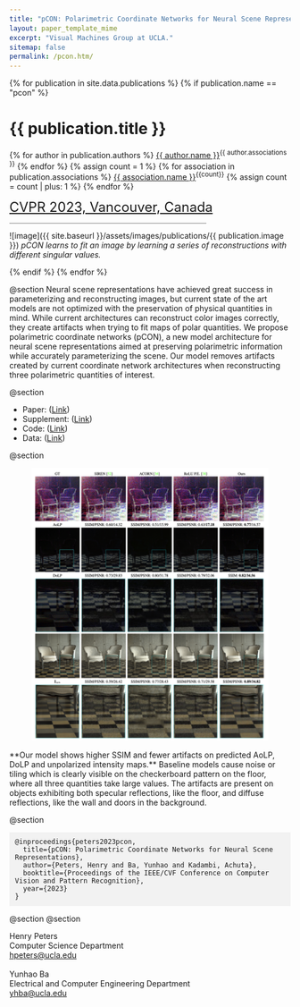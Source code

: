 ```yaml
---
title: "pCON: Polarimetric Coordinate Networks for Neural Scene Representations"
layout: paper_template_mime
excerpt: "Visual Machines Group at UCLA."
sitemap: false
permalink: /pcon.htm/
---
```


{% for publication in site.data.publications %}
{% if publication.name == "pcon" %}

# {{ publication.title }}

{% for author in publication.authors %} [{{ author.name }}]({{author.link}})<sup>{{ author.associations }}</sup>
{% endfor %}
{% assign count = 1 %}
{% for association in publication.associations %} [{{ association.name }}]({{association.link}})<sup>{{count}}</sup> {% assign count = count | plus: 1 %}
{% endfor %}

<font color="gray" size="5"><a href="https://cvpr2023.thecvf.com">CVPR 2023, Vancouver, Canada</a></font>

<hr class="center" style="width: 70%; color: grey; height: 0.1px; background-color:grey;"/>

![image]({{ site.baseurl }}/assets/images/publications/{{ publication.image }})
*pCON learns to fit an image by learning a series of reconstructions with different singular values.*
<br>

{% endif %}
{% endfor %}

<!--

  1 Abstract
  2 Files
  3 Citations
  4 Press
  5 Contact
  6 FAQ
  7 Media

-->

@section
Neural scene representations have achieved great success in parameterizing and reconstructing images, but current state of the art models 
are not optimized with the preservation of physical quantities in mind. While current architectures can reconstruct color images correctly, 
they create artifacts when trying to fit maps of  polar quantities. We propose polarimetric coordinate networks (pCON), a new model architecture 
for neural scene representations aimed at preserving polarimetric information while accurately parameterizing the scene. Our model removes 
artifacts created by current coordinate network architectures when reconstructing three polarimetric quantities of interest.

@section
- Paper: ([Link](https://drive.google.com/file/d/1rMeitp1FSr-ZHOjjSCmtDgfCkAxstPXG/view?usp=sharing))
- Supplement: ([Link](https://drive.google.com/file/d/1p2oeqEJpuQsQpZAXROm9eXzHlUFHBkKN/view?usp=sharing))
- Code: ([Link](https://drive.google.com/file/d/13s8ZIesXcE7MSRSnARLz9nOOzq-9WY2U/view?usp=sharing))
- Data: ([Link](https://drive.google.com/file/d/1QzWAWtfMKoeZZy_eyPZHyNMAMk6UunQL/view?usp=sharing))

@section
<figure> 
  <img src= "/assets/images/publications/pcon/pcon_results.png" alt="Missing"> 
</figure>
**Our model shows higher SSIM and fewer artifacts on predicted AoLP, DoLP and unpolarized intensity maps.**
Baseline models cause noise or tiling which is clearly visible on the checkerboard pattern on the floor, where 
all three quantities take large values. The artifacts are present on objects exhibiting both specular reflections, 
like the floor, and diffuse reflections, like the wall and doors in the background.

@section

<div style="background-color: #f2f2f2; padding: 10px; font-family: monospace; font-size: 12px;">
@inproceedings{peters2023pcon, <br>
  &nbsp; title={pCON: Polarimetric Coordinate Networks for Neural Scene Representations}, <br>
  &nbsp; author={Peters, Henry and Ba, Yunhao and Kadambi, Achuta}, <br>
  &nbsp; booktitle={Proceedings of the IEEE/CVF Conference on Computer Vision and Pattern Recognition}, <br>
  &nbsp; year={2023} <br>
}
</div>

@section
@section

Henry Peters <br>
Computer Science Department <br>
hpeters@ucla.edu <br>
&nbsp;<br>
Yunhao Ba <br>
Electrical and Computer Engineering Department <br>
yhba@ucla.edu <br>
<br>
